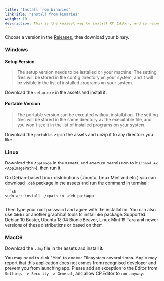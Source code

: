 ```yaml
---
title: "Install from binaries"
linkTitle: "Install from binaries"
weight: 10
description: This is the easiest way to install CP Editor, and is recommended for most users.
---
```


Choose a version in the [Releases](https://github.com/cpeditor/cpeditor/releases), then download your binary.

### Windows

#### Setup Version

> The setup version needs to be installed on your machine. The setting files will be stored in the config directory on your system, and it will be visible in the list of installed programs on your system.

Download the `setup.exe` in the assets and install it.

#### Portable Version

> The portable version can be executed without installation. The setting files will be stored in the same directory as the executable file, and you won't see it in the list of installed programs on your system.

Download the `portable.zip` in the assets and unzip it to any directory you like.

### Linux

Download the `AppImage` in the assets, add execute permission to it (`chmod +x <AppImagePath>`), then run it.

On Debian-based Linux distributions (Ubuntu, Linux Mint and etc.) you can download `.deb` package in the assets and run the command in terminal:

    ```sh
    sudo apt install ./<path to .deb package>
    ```
Then type your root password and agree with the installation. You can also use `Gdebi` or another graphical tools to install `deb` package. Supported: Debian 10 Buster, Ubuntu 18.04 Bionic Beaver, Linux Mint 19 Tara and newer versions of these distributions or based on them.

### MacOS

Download the `.dmg` file in the assets and install it.

You may need to click "Yes" to access Filesystem several times. Apple may report that this application does not comes from recognised developer and prevent you from launching app. Please add an exception to the Editor from `Settings -> Security -> General`, and allow CP Editor to `run anyways`
